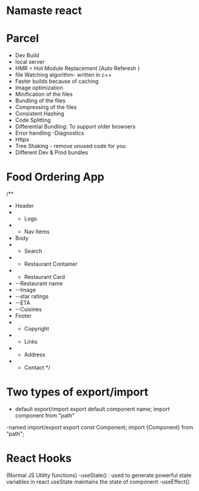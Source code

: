  # Namaste react 

 # Parcel
 - Dev Build
 - local server
 - HMR = Hot Module Replacement (Auto Referesh )
 - file Watching algorithm- written in c++
 - Faster builds because of caching
 - Image optimization
 - Minification of the files
 - Bundling of the files
 - Compressing of the files
 - Consistent Hashing
 - Code Splitting
 - Differential Bundling: To support older browsers 
 - Error handling
 -Diagnostics
 - Https 
 - Tree Shaking - remove unused code for you
 - Different Dev & Prod bundles
  
  # Food Ordering App
  /**
 * Header
 * - Logo
 * - Nav Items 
 * Body
 * - Search
 *  - Restaurant Container
 * - Restaurant Card  
 *  --Restaurant name
 *  --Image
 *  --star ratings
 *  --ETA
 *  --Cuisines
 * Footer
 * - Copyright
 * - Links
 * - Address
 * - Contact
 */

 # Two types of export/import
 - default export/import
 export default component name;
 import component from "path"

 -named import/export
  export const Component;
  import {Component} from "path";

  # React Hooks
   (Normal JS Utility functions)
   -useState() : used to generate powerful state variables in react
   useState maintains the state of component
   -useEffect()

  



